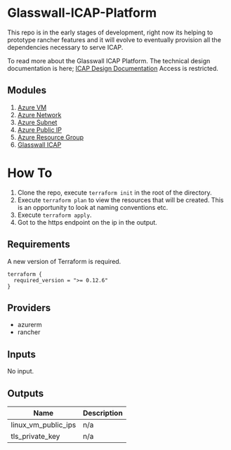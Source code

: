 # Glasswall-ICAP-Platform

This repo is in the early stages of development, right now its helping to prototype rancher features and it will evolve to eventually provision all the dependencies necessary to serve ICAP.  

To read more about the Glasswall ICAP Platform. The technical design documentation is here;
[ICAP Design Documentation](https://glasswallsolutionsltd-my.sharepoint.com/:w:/g/personal/pgerard_glasswallsolutions_com/EQyNuHOGDFNDmxTS282TGDABEke9OmBAz7pb872LA3BgfA?e=BlmDkL)
Access is restricted.

## Modules

1. [Azure VM](https://github.com/filetrust/Glasswall-ICAP-Platform/tree/main/modules/azure/vm)
2. [Azure Network](https://github.com/filetrust/Glasswall-ICAP-Platform/tree/main/modules/azure/network)
3. [Azure Subnet](https://github.com/filetrust/Glasswall-ICAP-Platform/tree/main/modules/azure/subnet)
4. [Azure Public IP](https://github.com/filetrust/Glasswall-ICAP-Platform/tree/main/modules/azure/public_ip)
5. [Azure Resource Group](https://github.com/filetrust/Glasswall-ICAP-Platform/tree/main/modules/azure/resource_group)
6. [Glasswall ICAP](https://github.com/filetrust/Glasswall-ICAP-Platform/tree/main/modules/glasswall/icap)

# How To

1. Clone the repo, execute `terraform init` in the root of the directory. 
2. Execute `terraform plan` to view the resources that will be created. This is an opportunity to look at naming conventions etc. 
3. Execute `terraform apply`. 
4. Got to the https endpoint on the ip in the output. 

## Requirements

A new version of Terraform is required. 

```
terraform {
  required_version = ">= 0.12.6"
}
```

## Providers
- azurerm
- rancher

## Inputs

No input.

## Outputs

| Name | Description |
|------|-------------|
| linux\_vm\_public\_ips | n/a |
| tls\_private\_key | n/a |
